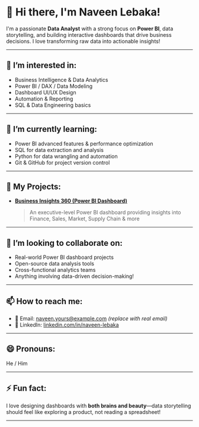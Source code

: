 # 👋 Hi there, I'm Naveen Lebaka!

I'm a passionate **Data Analyst** with a strong focus on **Power BI**, data storytelling, and building interactive dashboards that drive business decisions. I love transforming raw data into actionable insights!

---

## 👀 I’m interested in:
- Business Intelligence & Data Analytics  
- Power BI / DAX / Data Modeling  
- Dashboard UI/UX Design  
- Automation & Reporting  
- SQL & Data Engineering basics  

---

## 🌱 I’m currently learning:
- Power BI advanced features & performance optimization  
- SQL for data extraction and analysis  
- Python for data wrangling and automation  
- Git & GitHub for project version control  

---

## 💼 My Projects:
- **[Business Insights 360 (Power BI Dashboard)](https://github.com/Naveen-lebaka/BI-Insight-360)**  
  > An executive-level Power BI dashboard providing insights into Finance, Sales, Market, Supply Chain & more

---

## 💞️ I’m looking to collaborate on:
- Real-world Power BI dashboard projects  
- Open-source data analysis tools  
- Cross-functional analytics teams  
- Anything involving data-driven decision-making!  

---

## 📫 How to reach me:
- 📧 Email: naveen.yours@example.com *(replace with real email)*  
- 💼 LinkedIn: [linkedin.com/in/naveen-lebaka](https://www.linkedin.com/in/naveen-lebaka)  

---

## 😄 Pronouns:
He / Him

---

## ⚡ Fun fact:
I love designing dashboards with **both brains and beauty**—data storytelling should feel like exploring a product, not reading a spreadsheet!

---

<!---
Naveen-lebaka/Naveen-lebaka is a ✨ special ✨ repository because its `README.md` (this file) appears on your GitHub profile.
You can click the Preview link to take a look at your changes.
--->
